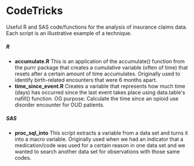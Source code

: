 # CodeTricks
Useful R and SAS code/functions for the analysis of insurance claims data. Each script is an illustrative example of a technique.


##### **R**

  - **accumulate.R** This is an application of the accumulate() function from the purrr package that creates a cumulative variable (often of time) that resets after a certain amount of time accumulates. Originally used to identify birth-related encounters that were 6 months apart.
  - **time_since_event.R** Creates a variable that represents how much time (days) has
  occurred since the last event takes place using data.table's nafill() function. OG purpose: Calculate the time since an opioid use disorder encounter for OUD patients.

##### **SAS**
 - **proc_sql_into** This script extracts a variable from a data set and turns it into a macro variable. Originally used when we had an indicator that a medication/code was used for a certain reason in one data set and we wanted to search another data set for observations with those same codes.
